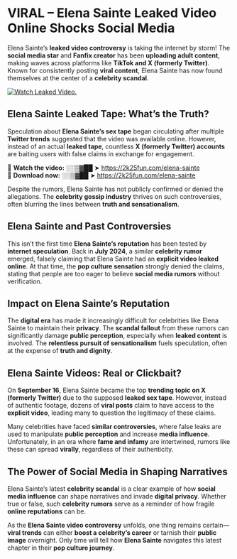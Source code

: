 # VIRAL – Elena Sainte Leaked Video Online Shocks Social Media 

Elena Sainte’s **leaked video controversy** is taking the internet by storm! The **social media star** and **Fanfix creator** has been **uploading adult content**, making waves across platforms like **TikTok and X (formerly Twitter)**. Known for consistently posting **viral content**, Elena Sainte has now found themselves at the center of a **celebrity scandal**.  

[![Watch Leaked Video.](https://miro.medium.com/v2/resize:fit:828/format:webp/1*cilzJN44JGOrTw9NJCrNHA.gif "Watch Leaked Video")](https://2k25fun.com/elena-sainte)

## **Elena Sainte Leaked Tape: What’s the Truth?**  
Speculation about **Elena Sainte’s sex tape** began circulating after multiple **Twitter trends** suggested that the video was available online. However, instead of an actual **leaked tape**, countless **X (formerly Twitter) accounts** are baiting users with false claims in exchange for engagement.  

🔹 **Watch the video:** ░░▒▓██ ➤ https://2k25fun.com/elena-sainte  
🔹 **Download now:** ░░▒▓██ ➤ https://2k25fun.com/elena-sainte  

Despite the rumors, Elena Sainte has not publicly confirmed or denied the allegations. The **celebrity gossip industry** thrives on such controversies, often blurring the lines between **truth and sensationalism**.  

## **Elena Sainte and Past Controversies**  
This isn’t the first time **Elena Sainte’s reputation** has been tested by **internet speculation**. Back in **July 2024**, a similar **celebrity rumor** emerged, falsely claiming that Elena Sainte had an **explicit video leaked online**. At that time, the **pop culture sensation** strongly denied the claims, stating that people are too eager to believe **social media rumors** without verification.  

## **Impact on Elena Sainte’s Reputation**  
The **digital era** has made it increasingly difficult for celebrities like Elena Sainte to maintain their **privacy**. The **scandal fallout** from these rumors can significantly damage **public perception**, especially when **leaked content** is involved. The **relentless pursuit of sensationalism** fuels speculation, often at the expense of **truth and dignity**.  

## **Elena Sainte Videos: Real or Clickbait?**  
On **September 16**, Elena Sainte became the top **trending topic on X (formerly Twitter)** due to the supposed **leaked sex tape**. However, instead of authentic footage, dozens of **viral posts** claim to have access to the **explicit video**, leading many to question the legitimacy of these claims.  

Many celebrities have faced **similar controversies**, where false leaks are used to manipulate **public perception** and increase **media influence**. Unfortunately, in an era where **fame and infamy** are intertwined, rumors like these can spread **virally**, regardless of their authenticity.  

## **The Power of Social Media in Shaping Narratives**  
Elena Sainte’s latest **celebrity scandal** is a clear example of how **social media influence** can shape narratives and invade **digital privacy**. Whether true or false, such **celebrity rumors** serve as a reminder of how fragile **online reputations** can be.  

As the **Elena Sainte video controversy** unfolds, one thing remains certain—**viral trends** can either **boost a celebrity’s career** or tarnish their **public image** overnight. Only time will tell how **Elena Sainte** navigates this latest chapter in their **pop culture journey**. 